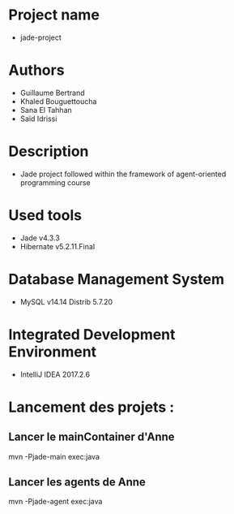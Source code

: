 # Project name
- jade-project

# Authors
- Guillaume Bertrand
- Khaled Bouguettoucha
- Sana El Tahhan 
- Saïd Idrissi

# Description
- Jade project followed within the framework of agent-oriented programming course

# Used tools
- Jade v4.3.3
- Hibernate v5.2.11.Final

# Database Management System
- MySQL v14.14 Distrib 5.7.20

# Integrated Development Environment
- IntelliJ IDEA 2017.2.6


# Lancement des projets :

## Lancer le mainContainer d'Anne
mvn -Pjade-main exec:java

## Lancer les agents de Anne
mvn -Pjade-agent exec:java
